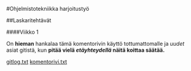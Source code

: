 #Ohjelmistotekniikka harjoitustyö

##Laskaritehtävät

####Viikko 1

On **hieman** hankalaa tämä komentorivin käyttö tottumattomalle ja *uudet* asiat gitistä, kun **pitää vielä *etäyhteydellä* näitä koittaa säätää.**

[gitlog.txt](https://github.com/Wirtuoosi/ot-harjoitustyo/blob/master/laskarit/viikko1/gitlog.txt)
[komentorivi.txt](https://github.com/Wirtuoosi/ot-harjoitustyo/blob/master/laskarit/viikko1/komentorivi.txt)
